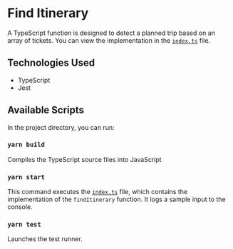 
# Find Itinerary 

A TypeScript function is designed to detect a planned trip based on an array of tickets.
You can view the implementation in the [```index.ts```](https://github.com/nik95ta/find-itinerary/blob/main/index.ts) file.

## Technologies Used

- TypeScript
- Jest


## Available Scripts

In the project directory, you can run:

### `yarn build`

Compiles the TypeScript source files into JavaScript

### `yarn start`

This command executes the [```index.ts```](https://github.com/nik95ta/find-itinerary/blob/main/index.ts) file, which contains the implementation of the ```findItinerary``` function. It logs a sample input to the console.

### `yarn test`

Launches the test runner.



